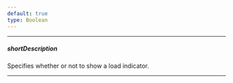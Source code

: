 ```yaml
---
default: true
type: Boolean
---
```

---
##### shortDescription
Specifies whether or not to show a load indicator.

---
